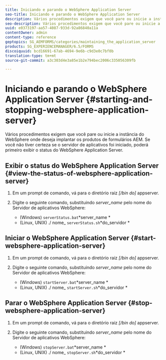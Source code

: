 ```yaml
---
title: Iniciando e parando o WebSphere Application Server
seo-title: Iniciando e parando o WebSphere Application Server
description: Vários procedimentos exigem que você pare ou inicie a instância do WebSphere onde deseja implantar os produtos de formulários AEM. Este documento descreve como iniciar e parar o WebSphere Application Server.
seo-description: Vários procedimentos exigem que você pare ou inicie a instância do WebSphere onde deseja implantar os produtos de formulários AEM. Este documento descreve como iniciar e parar o WebSphere Application Server.
uuid: e0373197-aa57-4087-933d-92a86840a11a
contentOwner: admin
content-type: reference
geptopics: SG_AEMFORMS/categories/maintaining_the_application_server
products: SG_EXPERIENCEMANAGER/6.5/FORMS
discoiquuid: bcd16691-67ab-4694-9e6b-c9d3e0c7bf0b
translation-type: tm+mt
source-git-commit: a3c303d4e3a85e1b2e794bec2006c335056309fb

---
```



# Iniciando e parando o WebSphere Application Server {#starting-and-stopping-websphere-application-server}

Vários procedimentos exigem que você pare ou inicie a instância do WebSphere onde deseja implantar os produtos de formulários AEM. Se você não tiver certeza se o servidor de aplicativos foi iniciado, poderá primeiro exibir o status do WebSphere Application Server.

## Exibir o status do WebSphere Application Server {#view-the-status-of-websphere-application-server}

1. Em um prompt de comando, vá para o diretório raiz *[/bin do]* appserver.
1. Digite o seguinte comando, substituindo *server_name* pelo nome do Servidor de aplicativos WebSphere:

   * (Windows) `serverStatus.bat`*server_name *
   * (Linux, UNIX) ./ nome_ `serverStatus.sh`*do_servidor *

## Iniciar o WebSphere Application Server {#start-websphere-application-server}

1. Em um prompt de comando, vá para o diretório raiz *[/bin do]* appserver.
1. Digite o seguinte comando, substituindo *server_name* pelo nome do Servidor de aplicativos WebSphere:

   * (Windows) `startServer.bat`*server_name *
   * (Linux, UNIX) ./ nome_ `startServer.sh`*do_servidor *

## Parar o WebSphere Application Server {#stop-websphere-application-server}

1. Em um prompt de comando, vá para o diretório raiz *[/bin do]* appserver.
1. Digite o seguinte comando, substituindo *server_name* pelo nome do Servidor de aplicativos WebSphere:

   * (Windows) `stopServer.bat`*server_name *
   * (Linux, UNIX) ./ nome_ `stopServer.sh`*do_servidor *

